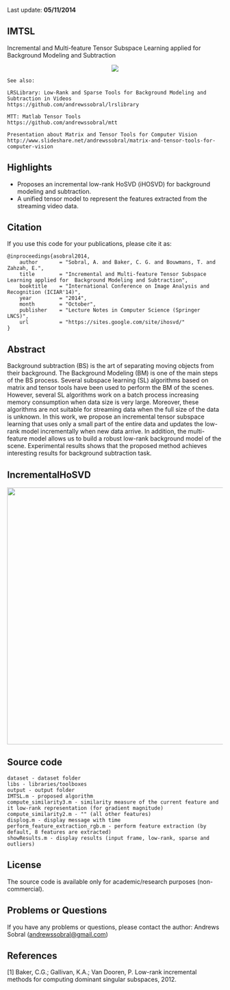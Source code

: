 Last update: **05/11/2014**

IMTSL
-----
Incremental and Multi-feature Tensor Subspace Learning applied for Background Modeling and Subtraction

<p align="center"><img src="https://raw.githubusercontent.com/andrewssobral/imtsl/master/doc/images/ihosvd.png" /></p>

```
See also:

LRSLibrary: Low-Rank and Sparse Tools for Background Modeling and Subtraction in Videos
https://github.com/andrewssobral/lrslibrary

MTT: Matlab Tensor Tools
https://github.com/andrewssobral/mtt

Presentation about Matrix and Tensor Tools for Computer Vision 
http://www.slideshare.net/andrewssobral/matrix-and-tensor-tools-for-computer-vision
```

Highlights
----------
* Proposes an incremental low-rank HoSVD (iHOSVD) for background modeling and subtraction.
* A unified tensor model to represent the features extracted from the streaming video data.

Citation
---------
If you use this code for your publications, please cite it as:
```
@inproceedings{asobral2014,
    author       = "Sobral, A. and Baker, C. G. and Bouwmans, T. and Zahzah, E.",
    title        = "Incremental and Multi-feature Tensor Subspace Learning applied for  Background Modeling and Subtraction",
    booktitle    = "International Conference on Image Analysis and Recognition (ICIAR'14)",
    year         = "2014",
    month        = "October",
    publisher    = "Lecture Notes in Computer Science (Springer LNCS)",
    url          = "https://sites.google.com/site/ihosvd/"
}
```

Abstract
--------
Background subtraction (BS) is the art of separating moving objects from their background. The Background Modeling (BM) is one of the main steps of the BS process. Several subspace learning (SL) algorithms based on matrix and tensor tools have been used to perform the BM of the scenes. However, several SL algorithms work on a batch process increasing memory consumption when data size is very large. Moreover, these algorithms are not suitable for streaming data when the full size of the data is unknown. In this work, we propose an incremental tensor subspace learning that uses only a small part of the entire data and updates the low-rank model incrementally when new data arrive. In addition, the multi-feature model allows us to build a robust low-rank background model of the scene. Experimental results shows that the proposed method achieves interesting results for background subtraction task.

IncrementalHoSVD
----------------
<p align="left"><img src="https://raw.githubusercontent.com/andrewssobral/imtsl/master/doc/images/ihosvd-alg.png" width="600" /></p>

Source code
-----------
```
dataset - dataset folder
libs - libraries/toolboxes
output - output folder
IMTSL.m - proposed algorithm
compute_similarity3.m - similarity measure of the current feature and it low-rank representation (for gradient magnitude)
compute_similarity2.m - "" (all other features)
displog.m - display message with time
perform_feature_extraction_rgb.m - perform feature extraction (by default, 8 features are extracted)
showResults.m - display results (input frame, low-rank, sparse and outliers)
```

License
-------
The source code is available only for academic/research purposes (non-commercial).

Problems or Questions
---------------------
If you have any problems or questions, please contact the author: Andrews Sobral (andrewssobral@gmail.com)

References
----------
[1] Baker, C.G.; Gallivan, K.A.; Van Dooren, P. Low-rank incremental methods for computing dominant singular subspaces, 2012.
